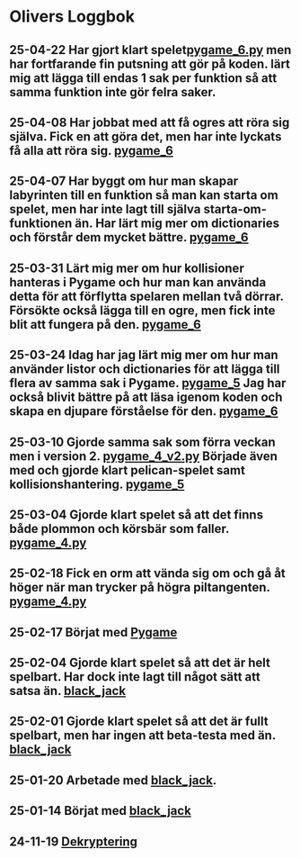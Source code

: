 Olivers Loggbok
===============
25-04-22
Har gjort klart spelet[pygame_6.py](/pygame/pygame_6.py) men har fortfarande fin putsning att gör på koden. lärt mig att lägga till endas 1 sak per funktion så att samma funktion inte gör felra saker. 
-----------
25-04-08
Har jobbat med att få ogres att röra sig själva. Fick en att göra det, men har inte lyckats få alla att röra sig. [pygame_6](/pygame/pygame_6.py)
---------
25-04-07
Har byggt om hur man skapar labyrinten till en funktion så man kan starta om spelet, men har inte lagt till själva starta-om-funktionen än. Har lärt mig mer om dictionaries och förstår dem mycket bättre. [pygame_6](/pygame/pygame_6.py)
---------
25-03-31
Lärt mig mer om hur kollisioner hanteras i Pygame och hur man kan använda detta för att förflytta spelaren mellan två dörrar. Försökte också lägga till en ogre, men fick inte blit att fungera på den. [pygame_6](/pygame/pygame_6.py)
---------
25-03-24
Idag har jag lärt mig mer om hur man använder listor och dictionaries för att lägga till flera av samma sak i Pygame. [pygame_5](/pygame/pygame_5.py)
Jag har också blivit bättre på att läsa igenom koden och skapa en djupare förståelse för den. [pygame_6](/pygame/pygame_6.py)
---------
25-03-10
Gjorde samma sak som förra veckan men i version 2. [pygame_4_v2.py](/pygame/pygame_4_v2.py)
Började även med och gjorde klart pelican-spelet samt kollisionshantering. [pygame_5](/pygame/pygame_5.py)
---------
25-03-04
Gjorde klart spelet så att det finns både plommon och körsbär som faller. [pygame_4.py](/pygame/pygame_4.py)
---------
25-02-18
Fick en orm att vända sig om och gå åt höger när man trycker på högra piltangenten. [pygame_4.py](/pygame/pygame_4.py)
---------
25-02-17
Börjat med [Pygame](/pygame/)
---------
25-02-04
Gjorde klart spelet så att det är helt spelbart. Har dock inte lagt till något sätt att satsa än. [black_jack](/porject_programing/black_jack.py)
---------
25-02-01
Gjorde klart spelet så att det är fullt spelbart, men har ingen att beta-testa med än. [black_jack](/porject_programing/black_jack.py)
----------
25-01-20
Arbetade med [black_jack](/porject_programing/black_jack.py).
-------------
25-01-14
Börjat med [black_jack](/porject_programing/black_jack.py)
-------------
24-11-19
[Dekryptering](/intro_programmering/7100/4d.py)
------------